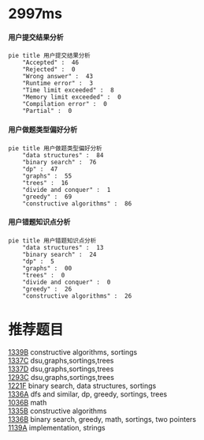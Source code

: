 # 2997ms

<!-- tabs:start -->



#### **用户提交结果分析**

```mermaid
pie title 用户提交结果分析
    "Accepted" :  46
    "Rejected" :  0
    "Wrong answer" :  43
    "Runtime error" :  3
    "Time limit exceeded" :  8
    "Memory limit exceeded" :  0
    "Compilation error" :  0
    "Partial" :  0
```

#### **用户做题类型偏好分析**

```mermaid
pie title 用户做题类型偏好分析
    "data structures" :  84
    "binary search" :  76
    "dp" :  47
    "graphs" :  55
    "trees" :  16
    "divide and conquer" :  1
    "greedy" :  69
    "constructive algorithms" :  86
```
#### **用户错题知识点分析**

```mermaid
pie title 用户错题知识点分析
    "data structures" :  13
    "binary search" :  24
    "dp" :  5
    "graphs" :  00
    "trees" :  0
    "divide and conquer" :  0
    "greedy" :  26
    "constructive algorithms" :  26
```



<!-- tabs:end -->
# 推荐题目
[1339B](https://codeforces.com/contest/1339/problem/B)		constructive algorithms,
                        sortings		  
[1337C](https://codeforces.com/contest/1337/problem/C)		dsu,graphs,sortings,trees		  
[1337D](https://codeforces.com/contest/1337/problem/D)		dsu,graphs,sortings,trees		  
[1293C](https://codeforces.com/contest/1293/problem/C)		dsu,graphs,sortings,trees		  
[1221F](https://codeforces.com/contest/1221/problem/F)		binary search,
                        data structures,
                        sortings		  
[1336A](https://codeforces.com/contest/1336/problem/A)		dfs and similar,
                        dp,
                        greedy,
                        sortings,
                        trees		  
[1036B](https://codeforces.com/contest/1036/problem/B)		math		  
[1335B](https://codeforces.com/contest/1335/problem/B)		constructive algorithms		  
[1336B](https://codeforces.com/contest/1336/problem/B)		binary search,
                        greedy,
                        math,
                        sortings,
                        two pointers		  
[1139A](https://codeforces.com/contest/1139/problem/A)		implementation,
                        strings		  
